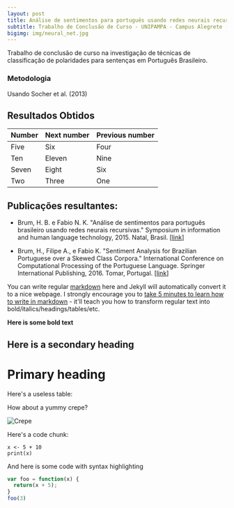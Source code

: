 ```yaml
---
layout: post
title: Análise de sentimentos para português usando redes neurais recursivas
subtitle: Trabalho de Conclusão de Curso - UNIPAMPA - Campus Alegrete (2015)
bigimg: img/neural_net.jpg
---
```


Trabalho de conclusão de curso na investigação de técnicas de classificação de polaridades para sentenças em Português Brasileiro.

### Metodologia

Usando Socher et al. (2013)

## Resultados Obtidos

| Number | Next number | Previous number |
| :------ |:--- | :--- |
| Five | Six | Four |
| Ten | Eleven | Nine |
| Seven | Eight | Six |
| Two | Three | One |
 
## Publicações resultantes:

 - Brum, H. B. e Fabio N. K. "Análise de sentimentos para português brasileiro usando redes neurais recursivas." Symposium in information and human language technology, 2015. Natal, Brasil. \[[link](http://link.springer.com/chapter/10.1007/978-3-319-41552-9_14)]

 - Brum, H., Filipe A., e Fabio K. "Sentiment Analysis for Brazilian Portuguese over a Skewed Class Corpora." International Conference on Computational Processing of the Portuguese Language. Springer International Publishing, 2016. Tomar, Portugal. \[[link](http://www.lbd.dcc.ufmg.br/colecoes/tilic/2015/002.pdf)]

You can write regular [markdown](http://markdowntutorial.com/) here and Jekyll will automatically convert it to a nice webpage.  I strongly encourage you to [take 5 minutes to learn how to write in markdown](http://markdowntutorial.com/) - it'll teach you how to transform regular text into bold/italics/headings/tables/etc.

**Here is some bold text**

## Here is a secondary heading

# Primary heading
Here's a useless table:
 

How about a yummy crepe?

![Crepe](http://lafenicegelato.com/wp-content/uploads/2014/09/crepes-with-chocolate.jpg)

Here's a code chunk:

~~~
x <- 5 + 10
print(x)
~~~

And here is some code with syntax highlighting

```javascript
var foo = function(x) {
  return(x + 5);
}
foo(3)
```
